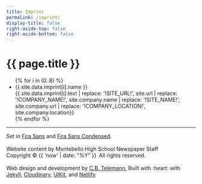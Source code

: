 ```yaml
---
title: Imprint
permalink: /imprint/
display-title: false
right-aside-top: false
right-aside-bottom: false
---
```

<h1 class="uk-h3">{{ page.title }}</h1>
<ul uk-accordion>
{% for i in (0..8) %}
<li>
<a class="uk-accordion-title">{{ site.data.imprint[i].name }}</a>
<div class="uk-accordion-content">
{{ site.data.imprint[i].text | replace: '!SITE_URL!', site.url | replace: '!COMPANY_NAME!', site.company.name | replace: '!SITE_NAME!', site.company.url | replace: '!COMPANY_LOCATION!', site.company.location}}
</div>
</li>
{% endfor %}
</ul>

<hr>
<p class="uk-text-center">
Set in <a href="https://fonts.google.com/specimen/Fira+Sans">Fira Sans</a> and <a href="https://fonts.google.com/specimen/Fira+Sans+Condensed">Fira Sans Condensed</a>.
<br><br>
Website content by Montebello High School Newspaper Staff<br> Copyright © {{ 'now' | date: "%Y" }}&ensp;All rights reserved.<br><br>
Web design and development by <a href="https://telemann.ink/">C.B. Telemann.</a>
Built with :heart: with <a href="https://jekyllrb.com/">Jekyll</a>,
<a href="https://cloudinary.com/">Cloudinary</a>,  
<a href="https://getuikit.com/">UIKit</a>, and <a href="https://www.netlify.com/">Netlify</a>.
<p>
